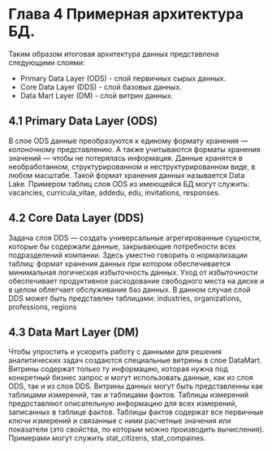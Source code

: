 # Глава 4 Примерная архитектура БД.
Таким образом итоговая архитектура данных представлена следующими слоями: 
* Primary Data Layer (ODS) - слой первичных сырых данных.
* Core Data Layer (DDS) - слой базовых данных.
* Data Mart Layer (DM) - слой витрин данных.

## 4.1 Primary Data Layer (ODS)

В слое ODS данные преобразуются к единому формату хранения — колоночному представлению. А также учитываются форматы хранения значений — чтобы не потерялась информация. 
Данные хранятся в необработанном, структурированном и неструктурированном виде, в любом масштабе. Такой формат хранения данных называется Data Lake. 
Примером таблиц слоя ODS из имеющейся БД могут служить: vacancies, curricula_vitae, addedu, edu, invitations, responses.

## 4.2 Core Data Layer (DDS)

Задача слоя DDS — создать универсальные агрегированные сущности, которые бы содержали данные, закрывающие потребности всех подразделений компании. 
Здесь уместно говорить о нормализации таблиц: формат хранения данных при котором обеспечивается минимальная логическая избыточность данных. Уход от избыточности обеспечивает продуктивное расходование свободного места на диске и в целом облегчает обслуживание баз данных.
В данном случае слой DDS может быть представлен таблицами: industries, organizations, professions, regions

## 4.3 Data Mart Layer (DM)

Чтобы упростить и ускорить работу с данными для решения аналитических задач создаются специальные витрины в слое DataMart.
Витрины содержат только ту информацию, которая нужна под конкретный бизнес запрос и могут использовать данные, как из слоя ODS, так и из слоя DDS.
Витрины данных могут быть представленны как таблицами измерений, так и таблицами фактов. 
Таблицы измерений предоставляют описательную информацию для всех измерений, записанных в таблице фактов.
Таблицы фактов содержат все первичные ключи измерений и связанные с ними расчетные значения или показатели (это свойства, по которым можно производить вычисления).
Примерами могут служить stat_citizens, stat_compaines. 
